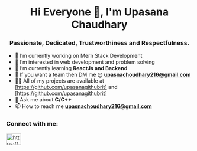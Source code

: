 <h1 align="center">Hi Everyone 👋, I'm Upasana Chaudhary</h1>
<h3 align="center">Passionate, Dedicated, Trustworthiness and Respectfulness.</h3>

- 🔭 I’m currently working on Mern Stack Development
- 👀 I’m interested in web development and problem solving 
- 🌱 I’m currently learning **ReactJs and Backend**
- 🤝 If you want a team then DM me @ **upasnachoudhary216@gmail.com**
- 👨‍💻 All of my projects are available at [https://github.com/upasanagithubrit] and [https://github.com/upasanagithubrit]
- 💬 Ask me about **C/C++**
- 📫 How to reach me **upasnachoudhary216@gmail.com**

<h3 align="left">Connect with me:</h3>
<p align="left">
<a href="https://www.linkedin.com/in/upasana-chaudhary-10b21b1b8/" target="blank"><img align="center" src="https://raw.githubusercontent.com/rahuldkjain/github-profile-readme-generator/master/src/images/icons/Social/linked-in-alt.svg" alt="https://www.linkedin.com/in/upasana-chaudhary-10b21b1b8/" height="30" width="40" /></a>


